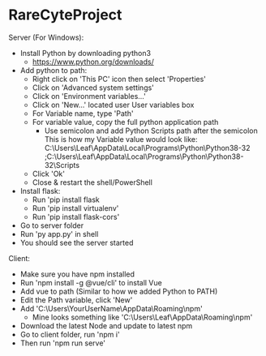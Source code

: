 # RareCyteProject
Server (For Windows):
- Install Python by downloading python3 
	- https://www.python.org/downloads/
- Add python to path:
	- Right click on 'This PC' icon then select 'Properties'
	- Click on 'Advanced system settings'
	- Click on 'Environment variables...'
	- Click on 'New...' located user User variables box
	- For Variable name, type 'Path'
	- For variable value, copy the full python application path
		- Use semicolon and add Python Scripts path after the semicolon
	This is how my Variable value would look like:
		C:\Users\Leaf\AppData\Local\Programs\Python\Python38-32
		;C:\Users\Leaf\AppData\Local\Programs\Python\Python38-32\Scripts
	- Click 'Ok'
	- Close & restart the shell/PowerShell 
- Install flask:
	- Run 'pip install flask
	- Run 'pip install virtualenv'
	- Run 'pip install flask-cors'
- Go to server folder
- Run 'py app.py' in shell
- You should see the server started

Client:
- Make sure you have npm installed
- Run 'npm install -g @vue/cli' to install Vue
- Add vue to path (Similar to how we added Python to PATH)
- Edit the Path variable, click 'New'
- Add 'C:\Users\YourUserName\AppData\Roaming\npm'
	- Mine looks something like 'C:\Users\Leaf\AppData\Roaming\npm'
- Download the latest Node and update to latest npm
- Go to client folder, run 'npm i'
- Then run 'npm run serve'
